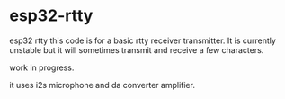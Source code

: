 # esp32-rtty
esp32 rtty
 this code is for a basic rtty receiver transmitter. It is currently unstable but it will sometimes transmit and receive a few characters.
 
 work in progress.
 
 it uses i2s microphone and da converter amplifier.
